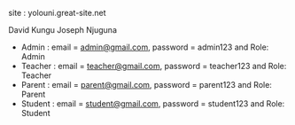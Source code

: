 
site :  yolouni.great-site.net


David Kungu
Joseph Njuguna


-   Admin : email = admin@gmail.com, password = admin123 and Role: Admin
-   Teacher : email = teacher@gmail.com, password = teacher123 and Role: Teacher
-   Parent : email = parent@gmail.com, password = parent123 and Role: Parent
-   Student : email = student@gmail.com, password = student123 and Role: Student


